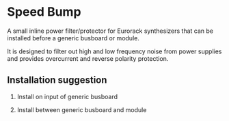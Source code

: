 # Speed Bump
A small inline power filter/protector for Eurorack synthesizers that can be installed before a generic busboard or module.

It is designed to filter out high and low frequency noise from power supplies and provides overcurrent and reverse polarity protection.

## Installation suggestion

1. Install on input of generic busboard

2. Install between generic busboard and module
